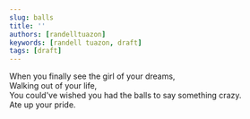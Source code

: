 ```yaml
---
slug: balls
title: ''
authors: [randelltuazon]
keywords: [randell tuazon, draft]
tags: [draft]
---
```


When you finally see the girl of your dreams, <br/>
Walking out of your life, <br/>
You could've wished you had the balls to say something crazy. <br/>
Ate up your pride. <br/>
